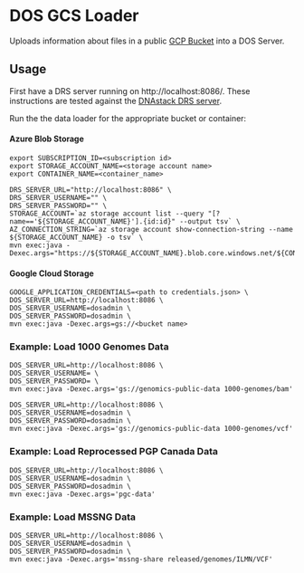 # DOS GCS Loader 
Uploads information about files in a public [GCP Bucket](https://console.cloud.google.com/storage/browser/genomics-public-data/1000-genomes/bam/?_ga=2.252890444.-472133816.1533309090&_gac=1.81252837.1533310626.Cj0KCQjw-o_bBRCOARIsAM5NbIN8kuD7tf7SIZHrCioTk1HgIWCMdntRn5ibl7CTVZqKpFlGDK6O630aAg_FEALw_wcB) into a DOS Server.

## Usage

First have a DRS server running on http://localhost:8086/. These instructions are tested against the
[DNAstack DRS server](https://github.com/DNAstack/drs-server).

Run the the data loader for the appropriate bucket or container:
#### Azure Blob Storage
```
export SUBSCRIPTION_ID=<subscription id>
export STORAGE_ACCOUNT_NAME=<storage account name>
export CONTAINER_NAME=<container_name>

DRS_SERVER_URL="http://localhost:8086" \
DRS_SERVER_USERNAME="" \
DRS_SERVER_PASSWORD="" \
STORAGE_ACCOUNT=`az storage account list --query "[?name=='${STORAGE_ACCOUNT_NAME}'].{id:id}" --output tsv` \
AZ_CONNECTION_STRING=`az storage account show-connection-string --name ${STORAGE_ACCOUNT_NAME} -o tsv` \
mvn exec:java -Dexec.args="https://${STORAGE_ACCOUNT_NAME}.blob.core.windows.net/${CONTAINER_NAME}"
```

#### Google Cloud Storage
```
GOOGLE_APPLICATION_CREDENTIALS=<path to credentials.json> \
DOS_SERVER_URL=http://localhost:8086 \
DOS_SERVER_USERNAME=dosadmin \
DOS_SERVER_PASSWORD=dosadmin \
mvn exec:java -Dexec.args=gs://<bucket name>
```

### Example: Load 1000 Genomes Data
```
DOS_SERVER_URL=http://localhost:8086 \
DOS_SERVER_USERNAME= \
DOS_SERVER_PASSWORD= \
mvn exec:java -Dexec.args='gs://genomics-public-data 1000-genomes/bam'

DOS_SERVER_URL=http://localhost:8086 \
DOS_SERVER_USERNAME=dosadmin \
DOS_SERVER_PASSWORD=dosadmin \
mvn exec:java -Dexec.args='gs://genomics-public-data 1000-genomes/vcf'
```

### Example: Load Reprocessed PGP Canada Data
```
DOS_SERVER_URL=http://localhost:8086 \
DOS_SERVER_USERNAME=dosadmin \
DOS_SERVER_PASSWORD=dosadmin \
mvn exec:java -Dexec.args='pgc-data'
```

### Example: Load MSSNG Data
```
DOS_SERVER_URL=http://localhost:8086 \
DOS_SERVER_USERNAME=dosadmin \
DOS_SERVER_PASSWORD=dosadmin \
mvn exec:java -Dexec.args='mssng-share released/genomes/ILMN/VCF'
```
